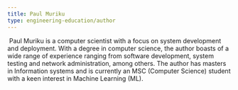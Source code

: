 ```yaml
---
title: Paul Muriku
type: engineering-education/author
---
```

 Paul Muriku is a computer scientist with a focus on system development and deployment. With a degree in computer science, the author boasts of a wide range of experience ranging from software development, system testing and network administration, among others. The author has masters in Information systems and is currently an MSC (Computer Science) student with a keen interest in Machine Learning (ML).